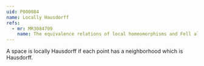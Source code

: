 ```yaml
---
uid: P000084
name: Locally Hausdorff
refs:
  - mr: MR3084709
    name: The equivalence relations of local homeomorphisms and Fell algebras
---
```

A space is locally Hausdorff if each point has a neighborhood which is Hausdorff.
